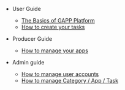
- User Guide

  - [The Basics of GAPP Platform](basics.md)
  - [How to create your tasks](taskCreate.md)

- Producer Guide

  - [How to manage your apps](appManage.md)

- Admin guide

  - [How to manage user accounts](accountManage.md)
  - [How to manage Category / App / Task](adminManege.md)